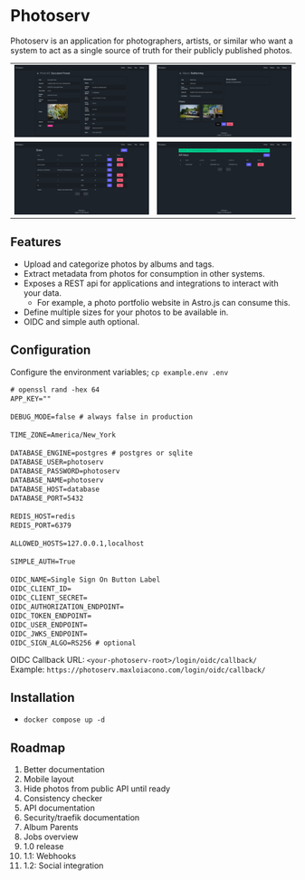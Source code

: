 # Photoserv

Photoserv is an application for photographers, artists, or similar who want a system to act as a single source of truth
for their publicly published photos.

| | |
| --- | --- |
| ![Photo detail](docs/screenshots/photo_detail.png) | ![Album detail](docs/screenshots/album_detail.png) |
| ![Size list](docs/screenshots/size_list.png) | ![API Key list](docs/screenshots/api_key_list.png) |

## Features

* Upload and categorize photos by albums and tags.
* Extract metadata from photos for consumption in other systems.
* Exposes a REST api for applications and integrations to interact with your data.
    * For example, a photo portfolio website in Astro.js can consume this.
* Define multiple sizes for your photos to be available in.
* OIDC and simple auth optional.

## Configuration

Configure the environment variables; `cp example.env .env`

```env
# openssl rand -hex 64
APP_KEY=""

DEBUG_MODE=false # always false in production

TIME_ZONE=America/New_York

DATABASE_ENGINE=postgres # postgres or sqlite
DATABASE_USER=photoserv
DATABASE_PASSWORD=photoserv
DATABASE_NAME=photoserv
DATABASE_HOST=database
DATABASE_PORT=5432

REDIS_HOST=redis
REDIS_PORT=6379

ALLOWED_HOSTS=127.0.0.1,localhost

SIMPLE_AUTH=True

OIDC_NAME=Single Sign On Button Label
OIDC_CLIENT_ID=
OIDC_CLIENT_SECRET=
OIDC_AUTHORIZATION_ENDPOINT=
OIDC_TOKEN_ENDPOINT=
OIDC_USER_ENDPOINT=
OIDC_JWKS_ENDPOINT=
OIDC_SIGN_ALGO=RS256 # optional
```

OIDC Callback URL: `<your-photoserv-root>/login/oidc/callback/`  
Example: `https://photoserv.maxloiacono.com/login/oidc/callback/`

## Installation

* `docker compose up -d`

## Roadmap

1. Better documentation
2. Mobile layout
3. Hide photos from public API until ready
4. Consistency checker
5. API documentation
6. Security/traefik documentation
7. Album Parents
8. Jobs overview
9. 1.0 release
10. 1.1: Webhooks
11. 1.2: Social integration

